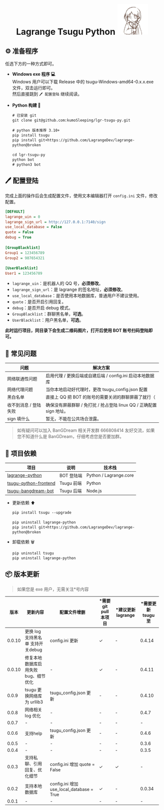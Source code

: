 
<h1 align="center"> Lagrange Tsugu Python 
<img src="./logo.jpg" width="100" height="100" alt="nina"/> 
</h1>



## ⚙️ 准备程序

任选下方的一种方式即可。

- **Windows exe 程序 💻**   
    Windows 用户可以下载 Release 中的 tsugu-Windows-amd64-0.x.x.exe 文件，双击运行即可。   
    然后直接跳到 `🖊️ 配置登陆` 继续阅读。


- **Python 构建 🐍**

    ```shell
    # 已安装 git
    git clone git@github.com:kumoSleeping/lgr-tsugu-py.git

    # python 版本推荐 3.10+
    pip install tsugu
    pip install git+https://github.com/LagrangeDev/lagrange-python@broken

    cd lgr-tsugu-py
    python bot
    # python3 bot
    ```

## 🖊️ 配置登陆

完成上面的操作后会生成配置文件，使用文本编辑器打开 `config.ini` 文件，修改配置。

```ini
[DEFAULT]
lagrange_uin = 0
lagrange_sign_url = http://127.0.0.1:7140/sign
use_local_database = False
quote = False
debug = True

[GroupBlacklist]
Group1 = 123456789
Group2 = 987654321

[UserBlacklist]
User1 = 123456789
```

- `lagrange_uin`：是机器人的 QQ 号，**必须修改**。
- `lagrange_sign_url`：是 lagrange 的签名地址，**必须修改**。
- `use_local_database`：是否使用本地数据库，普通用户不建议使用。
- `quote`：是否开启引用回复。
- `debug`：是否开启 debug 模式。
- `GroupBlacklist`：群聊黑名单，**可选**。
- `UserBlacklist`：用户黑名单，**可选**。

**此时运行项目，同目录下会生成二维码图片，打开后使用 BOT 账号扫码登陆即可。**

## 🤔 常见问题


[//]: # (表格)

| 问题           | 解决方案                                           |
|--------------|------------------------------------------------|
| 网络联通性问题      | 启用代理 / 更换后端或自建后端 / config.ini 启动本地数据库          |
| 网络代理问题         | 当你本地启动好代理时，更改 tsugu_config.json 配置             |
| 黑白名单         | 直接上 QQ 把 BOT 的账号的需要关闭的群聊屏蔽了就行（                 |
| 收不到消息 / 登陆失败 | 确保没有屏蔽群聊 / 免打扰 / 抢占登陆 linux QQ / 正确配置 sign 地址。 |
| sign 填什么     | 暂无，不能在公共场合泄露。                                  |


> 如有疑问可以加入 BanGDream 相关开发群 666808414 友好交流，如果您不知道什么是 BanGDream，仔细考虑您是否要加群。


## 📖 项目依赖

| 项目 | 说明 | 技术栈 |
| --- | --- | --- |
[lagrange-python](https://github.com/LagrangeDev/lagrange-python)  | BOT 登陆端 | Python / Lagrange.core |
[tsugu-python-frontend](https://github.com/kumoSleeping/tsugu-python-frontend)    | Tsugu 前端 | Python |
[tsugu-bangdream-bot](https://github.com/Yamamoto-2/tsugu-bangdream-bot)    | Tsugu 后端 | Node.js |

- 更新依赖 ⬆
    ```shell
    pip install tsugu --upgrade

    pip uninstall lagrange-python
    pip install git+https://github.com/LagrangeDev/lagrange-python@broken
    ```

- 卸载依赖 🗑
    ```shell
    pip uninstall tsugu
    pip uninstall lagrange-python
    ```

## 📦 版本更新

> 如果您是 exe 用户，无需关注*号内容

| 版本     | 更新内容                   | 配置文件增删                                  | *需要 git pull 本项目 | *建议更新 lagrange | *需要更新 tsugu 至 |
|--------|------------------------|-----------------------------------------| -- |---------------|---------------|
| 0.0.10 | 更换 log 支持黑名单 支持开关debug | config.ini 更新                                     | ✓ | - | 0.4.14        |
| 0.0.10 | 修复本地数据库启用失败 bug、细节优化   | -                                       | ✓ | - | 0.4.11        |
| 0.0.9  | tsugu 更换网络库为 urllib3   | tsugu_config.json 更新                    | - | - | 0.4.10        |
| 0.0.8  | 网络相关 log 优化            | -                                       | - | - | 0.4.7         |
| 0.0.7  | -                      | -                                       | - | - | -             |
| 0.0.6  | 支持help                 | tsugu_config.json 更新                    | - | - | 0.4.6         |
| 0.0.5  | -                      | -                                       | - | - | 0.3.6         |
| 0.0.4  | -                      | -                                       | - | - | 0.3.5         |
| 0.0.3  | 支持私聊、引用回复、优化细节         | config.ini 增加 quote = False             | ✓ | ✓ | -             |
| 0.0.2  | 支持本地数据库                | config.ini 增加 use_local_database = True | ✓ | - | 0.0.34        |
| 0.0.1  | -                      | -                                       | - | - | -             |
